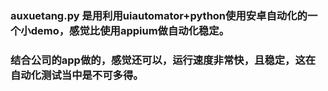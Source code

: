 ### auxuetang.py 是用利用uiautomator+python使用安卓自动化的一个小demo，感觉比使用appium做自动化稳定。
### 结合公司的app做的，感觉还可以，运行速度非常快，且稳定，这在自动化测试当中是不可多得。
